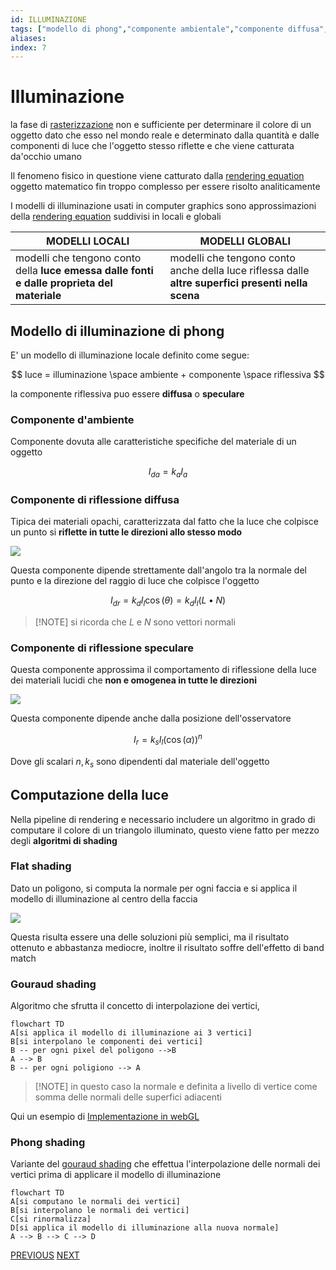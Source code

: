 ```yaml
---
id: ILLUMINAZIONE
tags: ["modello di phong","componente ambientale","componente diffusa","componente speculare"]
aliases:
index: 7
---
```


# Illuminazione

la fase di [rasterizzazione](pages/computer_graphics/algoritmi_rasterizzazione.md) non e sufficiente per determinare il colore di un oggetto dato che esso nel mondo reale e determinato dalla quantità e dalle componenti di luce che l'oggetto stesso riflette e che viene catturata da'occhio umano

Il fenomeno fisico in questione viene catturato dalla [rendering equation](https://en.wikipedia.org/wiki/Rendering_equation) oggetto matematico fin troppo complesso per essere risolto analiticamente

I modelli di illuminazione usati in computer graphics sono approssimazioni della [rendering equation](https://en.wikipedia.org/wiki/Rendering_equation) suddivisi in locali e globali


| MODELLI LOCALI                                                                              | MODELLI GLOBALI                                                                                    |
| ------------------------------------------------------------------------------------------- | -------------------------------------------------------------------------------------------------- |
| modelli che tengono conto della **luce emessa dalle fonti e dalle proprieta del materiale** | modelli che tengono conto anche della luce riflessa dalle **altre superfici presenti nella scena** |

## Modello di illuminazione di phong

E' un modello di illuminazione locale definito come segue:

$$
luce = illuminazione \space ambiente + componente \space riflessiva
$$

la componente riflessiva puo essere **diffusa** o **speculare**

### Componente d'ambiente

Componente dovuta alle caratteristiche specifiche del materiale di un oggetto

$$
I_{da} = k_aI_a
$$

### Componente di riflessione diffusa

Tipica dei materiali opachi, caratterizzata dal fatto che la luce che colpisce un punto si **riflette in tutte le direzioni allo stesso modo**

![](pages/computer_graphics/Pasted%20image%2020241217172957.png)

Questa componente dipende strettamente dall'angolo tra la normale del punto e la direzione del raggio di luce che colpisce l'oggetto

$$
I_{dr}= k_dI_l\cos({\theta}) = k_dI_l(L\bullet N)
$$

>[!NOTE] si ricorda che $L$ e $N$ sono vettori normali

### Componente di riflessione speculare

Questa componente approssima il comportamento di riflessione della luce dei materiali lucidi che **non e omogenea in tutte le direzioni**

![](pages/computer_graphics/Pasted%20image%2020241217173503.png)

Questa componente dipende anche dalla posizione dell'osservatore

$$
I_r = k_sI_l (\cos(\alpha))^n
$$

Dove gli scalari $n,k_s$ sono dipendenti dal materiale dell'oggetto

## Computazione della luce

Nella pipeline di rendering e necessario includere un algoritmo in grado di computare il colore di un triangolo illuminato, questo viene fatto per mezzo degli **algoritmi di shading**

### Flat shading

Dato un poligono, si computa la normale per ogni faccia e si applica il modello di illuminazione al centro della faccia

![](pages/computer_graphics/Pasted%20image%2020241217181314.png)

Questa risulta essere una delle soluzioni più semplici, ma il risultato ottenuto e abbastanza mediocre, inoltre il risultato soffre dell'effetto di band match

### Gouraud shading

Algoritmo che sfrutta il concetto di interpolazione dei vertici,

```mermaid
flowchart TD
A[si applica il modello di illuminazione ai 3 vertici]
B[si interpolano le componenti dei vertici]
B -- per ogni pixel del poligono -->B
A --> B
B -- per ogni poligiono --> A
```

>[!NOTE] in questo caso la normale e definita a livello di vertice come somma delle normali delle superfici adiacenti

Qui un esempio di [Implementazione in webGL](pages/computer_graphics/webgl.md#Implementazione%20dell'%20[illuminazione](pages/computer_graphics/illuminazione.md))

### Phong shading

Variante del [gouraud shading](#Gouraud%20shading) che effettua l'interpolazione delle normali dei vertici prima di applicare il modello di illuminazione

```mermaid
flowchart TD
A[si computano le normali dei vertici]
B[si interpolano le normali dei vertici]
C[si rinormalizza]
D[si applica il modello di illuminazione alla nuova normale]
A --> B --> C --> D
```

[PREVIOUS](pages/computer_graphics/clipping.md) [NEXT](pages/computer_graphics/texture_mapping.md)
